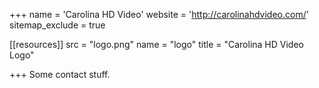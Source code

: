 +++
name = 'Carolina HD Video'
website = 'http://carolinahdvideo.com/'
sitemap_exclude = true

[[resources]]
  src = "logo.png"
  name = "logo"
  title = "Carolina HD Video Logo"

+++
Some contact stuff.
